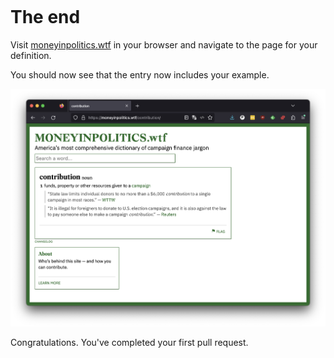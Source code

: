 ```{include} _templates/nav.html
```

# The end

Visit [moneyinpolitics.wtf](https://moneyinpolitics.wtf) in your browser and navigate to the page for your definition.

You should now see that the entry now includes your example.

[![success](_static/img/success.png)](https://moneyinpolitics.wtf/contribution/)

Congratulations. You've completed your first pull request.

